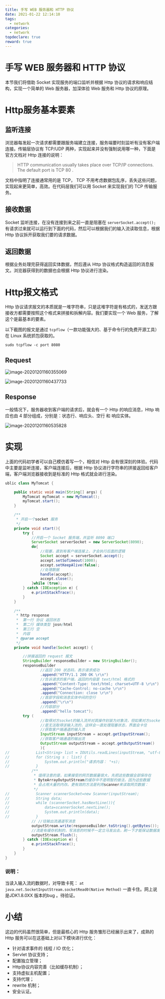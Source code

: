 ```yaml
---
title: 手写 WEB 服务器和 HTTP 协议
date: 2021-01-22 12:14:10
tags:
  - network
categories:
  - network
topdeclare: true
reward: true
---
```


# 手写 WEB 服务器和 HTTP 协议

本节我们将借助 Socket 实现服务的端口监听并根据 Http 协议的请求和响应结构，实现一个简单的 Web 服务器，加深体验 Web 服务和 Http 协议的原理。

# Http服务基本要素

## 监听连接

浏览器每发起一次请求都需要跟服务端建立连接，服务端要时刻监听有没有客户端连接。传输层协议有 TCP/UDP 两种，实现起来并没有强制说用哪一种，下面是官方文档对 Http 连接的说明：

> HTTP communication usually takes place over TCP/IP connections. The default port is TCP 80 .

文档中指明了连接通常用的是 TCP， TCP 不用考虑数据包乱序，丢失这些问题，实现起来更简单，高效。在代码层我们可以用 Socket 来实现我们的 TCP 传输服务。

<!--more-->

## 接收数据

Socket 监听连接，在没有连接到来之前一直是阻塞在 `serverSocket.accept();` 有请求过来就可以运行到下面的代码，然后可以根据我们的输入流读取信息，根据 Http 协议拆开获取我们要的请求数据。

## 返回数据

根据业务处理完获得返回实体数据，然后遵从 Http 协议格式构造返回的消息报文。浏览器获得到的数据也会根据 Http 协议进行渲染。

# Http报文格式

Http 协议请求报文的本质就是一堆字符串，只是这堆字符是有格式的，发送方跟接收方都需要按照这个格式来拼接和拆解内容。我们要实现一个 Web 服务，了解这个是最基本的要素。

以下截图的报文是通过 `tcpflow`（一款功能强大的、基于命令行的免费开源工具）在 Linux 系统抓包获取的。

```shell
sudo tcpflow -c port 8080
```

## Request

![image-20201201160355069](/zbcn.github.io/assets/postImg/web/WEB04_手写web服务/image-20201201160355069.png)

![image-20201201160437733](/zbcn.github.io/assets/postImg/web/WEB04_手写web服务/image-20201201160437733.png)

## Response

一般情况下，服务器收到客户端的请求后，就会有一个 Http 的响应消息，Http 响应也由 4 部分组成，分别是：状态行、响应头、空行 和 响应实体。

![image-20201201160535828](/zbcn.github.io/assets/postImg/web/WEB04_手写web服务/image-20201201160535828.png)



# 实现



上面的代码初学者可以自己模仿着写一个，相信对 Http 会有很深刻的体验。代码中主要是监听连接，客户端连接后，根据 Http 协议进行字符串的拼接返回给客户端，客户端浏览器接收到是标准的 Http 格式就会进行渲染。

```java
ublic class MyTomcat {

    public static void main(String[] args) {
        MyTomcat myTomcat = new MyTomcat();
        myTomcat.start();
    }

    /**
     * 开启一个socket 服务
     */
    private void start(){
        try {
            //开启一个 Socket 服务端，并监听 8090 端口
            ServerSocket serverSocket = new ServerSocket(8090);
            do{
                //阻塞，直到有客户端连接上，才会执行后面的逻辑
                Socket accept = serverSocket.accept();
                accept.setSoTimeout(1000);
                accept.setKeepAlive(false);
                //处理数据
                handle(accept);
                accept.close();
            }while (true);
        } catch (IOException e) {
            e.printStackTrace();
        }
    }
    
    /**
     * http response
     *  第一行 协议 返回状态
     *  第二行 媒体类型 josn/html
     *  第三行 空
     *  内容
     * @param accept
     */
    private void handle(Socket accept) {

        //拼接返回的 request 报文
        StringBuilder responseBuilder = new StringBuilder();
        responseBuilder
                //返回 200 状态码，表示请求成功
                .append("HTTP/1.1 200 OK \r\n")
                //告诉请求的客户端，返回的内容是 text/html 格式的
                .append("Content-Type: text/html; charset=UTF-8 \r\n")
                .append("Cache-Control: no-cache \r\n")
                .append("Connection: close \r\n")
                //首部字段和消息实体中间的空行
                .append("\r\n")
                //内容部分
                .append("hello tomcat");
        try (
                //取得对方socket的输入流并对其操作封装为对象流，但如果对方socket不先输出的话
                //是无法取得该输入流的，这样会一直处理阻塞状态，界面会卡住
                //获取客户端通道的输入流
                InputStream inputStream = accept.getInputStream();
                //获取客户端通道的输出流
                OutputStream outputStream = accept.getOutputStream()
                ){
//            List<String> list = IOUtils.readLines(inputStream, "utf-8");
//            for (String s : list) {
//                System.out.println("请求内容： "+s);
//            }
            /**
             * 值得注意的是，如果接受的网页数据量很大，先把这些数据全部保存在
             * ByteArrayOutputStream的缓存中不是明智的做法，因为这些数据
             * 会占用大量的内存。更有效的方法是利用scanner来读取网页数据：
             */
//            Scanner scannerSocket=new Scanner(inputStream);
//            String data;
//            while (scannerSocket.hasNextLine()){
//                data=scannerSocket.nextLine();
//                System.out.println(data);
//            }
            // //往输出流通道写消息
            outputStream.write(responseBuilder.toString().getBytes());
            //流是有缓存机制的，写消息的时候不一定立马发出去，刷一下才能保证数据发送出去
            outputStream.flush();
        } catch (IOException e) {
            e.printStackTrace();
        }
    }
}
```

### 说明： 

当读入输入流的数据时，对导致卡死： `at java.net.SocketInputStream.socketRead0(Native Method)` 一直卡住。网上说是JDK1.8.0XX 版本的bug 。待验证。

# 小结

这边的代码虽然很简单，但是最核心的 Http 服务雏形已经展示出来了，成熟的 Http 服务可以在这基础上对以下模块进行优化：

- 针对请求事件的 线程 / IO 优化；
- Servlet 协议支持；
- 配置独立管理；
- Http协议内容完善（比如缓存机制）；
- 支持虚拟主机配置；
- 支持代理；
- rewrite 机制；
- 安全认证。
